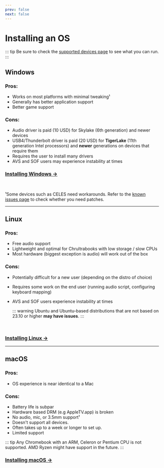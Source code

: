 ```yaml
---
prev: false
next: false
---
```

# Installing an OS

::: tip
Be sure to check the [supported devices page](../firmware/supported-devices) to see what you can run.
:::

## Windows

### Pros:
* Works on most platforms with minimal tweaking¹
* Generally has better application support
* Better game support

### Cons: 
* Audio driver is paid (10 USD) for Skylake (6th generation) and newer devices
* USB4/Thunderbolt driver is paid (20 USD) for **TigerLake** (11th generation Intel processors) and **newer** generations on devices that require them
* Requires the user to install many drivers
* AVS and SOF users may experience instability at times

### [Installing Windows →](installing-windows) 

<br>

¹Some devices such as CELES need workarounds. Refer to the [known issues page](known-issues.html) to check whether you need patches.

---

## Linux

### Pros:
* Free audio support 
* Lightweight and optimal for Chrultrabooks with low storage / slow CPUs
* Most hardware (biggest exception is audio) will work out of the box

### Cons:
* Potentially difficult for a new user (depending on the distro of choice)
* Requires some work on the end user (running audio script, configuring keyboard mapping)
* AVS and SOF users experience instability at times

   ::: warning
   Ubuntu and Ubuntu-based distributions that are not based on 23.10 or higher **may have issues**.
   :::

<br>

### [Installing Linux →](installing-linux)

---

## macOS

### Pros:
* OS experience is near identical to a Mac

### Cons:
* Battery life is subpar
* Hardware based DRM (e.g AppleTV.app) is broken
* No audio, mic, or 3.5mm support¹
* Doesn't support all devices.
* Often takes up to a week or longer to set up.
* Limited support

::: tip
Any Chromebook with an ARM, Celeron or Pentium CPU is not supported. AMD Ryzen might have support in the future.
:::

### [Installing macOS →](installing-macos)
